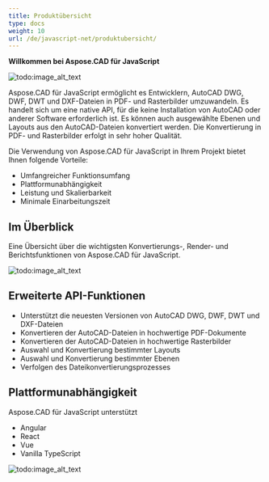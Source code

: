 ```yaml
---
title: Produktübersicht
type: docs
weight: 10
url: /de/javascript-net/produktubersicht/
---
```


**Willkommen bei Aspose.CAD für JavaScript**

![todo:image_alt_text](product-overview_1.png)

Aspose.CAD für JavaScript ermöglicht es Entwicklern, AutoCAD DWG, DWF, DWT und DXF-Dateien in PDF- und Rasterbilder umzuwandeln. Es handelt sich um eine native API, für die keine Installation von AutoCAD oder anderer Software erforderlich ist. Es können auch ausgewählte Ebenen und Layouts aus den AutoCAD-Dateien konvertiert werden. Die Konvertierung in PDF- und Rasterbilder erfolgt in sehr hoher Qualität.

Die Verwendung von Aspose.CAD für JavaScript in Ihrem Projekt bietet Ihnen folgende Vorteile:

- Umfangreicher Funktionsumfang
- Plattformunabhängigkeit
- Leistung und Skalierbarkeit
- Minimale Einarbeitungszeit

## **Im Überblick**
Eine Übersicht über die wichtigsten Konvertierungs-, Render- und Berichtsfunktionen von Aspose.CAD für JavaScript.

![todo:image_alt_text](product-overview_2.png)

## **Erweiterte API-Funktionen**
- Unterstützt die neuesten Versionen von AutoCAD DWG, DWF, DWT und DXF-Dateien
- Konvertieren der AutoCAD-Dateien in hochwertige PDF-Dokumente
- Konvertieren der AutoCAD-Dateien in hochwertige Rasterbilder
- Auswahl und Konvertierung bestimmter Layouts
- Auswahl und Konvertierung bestimmter Ebenen
- Verfolgen des Dateikonvertierungsprozesses

## **Plattformunabhängigkeit**
Aspose.CAD für JavaScript unterstützt

- Angular
- React
- Vue
- Vanilla TypeScript

![todo:image_alt_text](product-overview_3.png)
